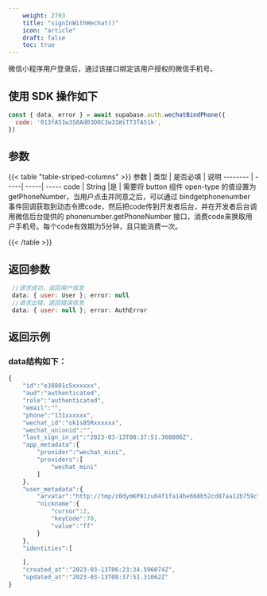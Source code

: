 ```yaml
---
    weight: 2793
    title: "signInWithWechat()"
    icon: "article"
    draft: false
    toc: true
---
```


微信小程序用户登录后，通过该接口绑定该用户授权的微信手机号。

## 使用 SDK 操作如下

```js
const { data, error } = await supabase.auth.wechatBindPhone({
  code: '013fA51w3S8Ad03D0C3w31WiTT3fA51k',
})
```


## 参数


{{< table "table-striped-columns" >}}
参数   | 类型 | 是否必填 | 说明
-------- | -----| -----| -----
code | String |是 | 需要将 button 组件 open-type 的值设置为 getPhoneNumber，当用户点击并同意之后，可以通过 bindgetphonenumber 事件回调获取到动态令牌code，然后把code传到开发者后台，并在开发者后台调用微信后台提供的 phonenumber.getPhoneNumber 接口，消费code来换取用户手机号。每个code有效期为5分钟，且只能消费一次。

{{< /table >}}

## 返回参数

```js
 //请求成功，返回用户信息
 data: { user: User }; error: null 
 //请求出错，返回错误信息
 data: { user: null }; error: AuthError 

```

## 返回示例

### data结构如下：


  
```js
{
    "id":"e38801c5xxxxxx",
    "aud":"authenticated",
    "role":"authenticated",
    "email":"",
    "phone":"131xxxxxx",
    "wechat_id":"ok1s85Rxxxxxx",
    "wechat_unionid":"",
    "last_sign_in_at":"2023-03-13T08:37:51.308806Z",
    "app_metadata":{
        "provider":"wechat_mini",
        "providers":[
            "wechat_mini"
        ]
    },
    "user_metadata":{
        "arvatar":"http://tmp/z0dymKP81zu04f1fa14be668b52cd87aa12b759cf411.jpeg",
        "nickname":{
            "cursor":2,
            "keyCode":70,
            "value":"ff"
        }
    },
    "identities":[

    ],
    "created_at":"2023-03-13T06:23:34.596074Z",
    "updated_at":"2023-03-13T08:37:51.31062Z"
}

```